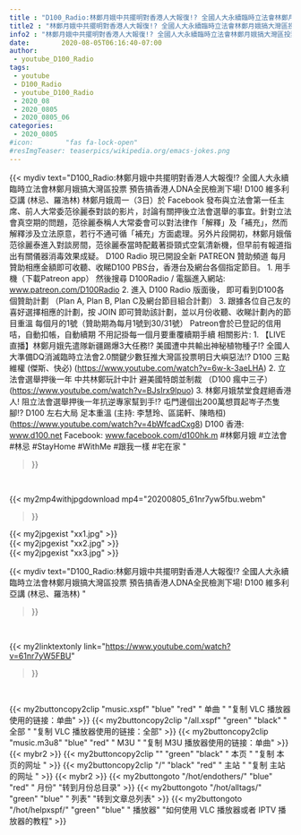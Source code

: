 ```yaml
---
title : "D100_Radio:林鄭月娥中共擺明對香港人大報復!? 全國人大永續臨時立法會林鄭月娥搞大灣區投票 預告搞香港人DNA全民檢測下場!  D100 維多利亞講 (林忌、羅浩林) "
title2 : "林鄭月娥中共擺明對香港人大報復!? 全國人大永續臨時立法會林鄭月娥搞大灣區投票 預告搞香港人DNA全民檢測下場!  D100 維多利亞講 (林忌、羅浩林) "
info2 : "林鄭月娥中共擺明對香港人大報復!? 全國人大永續臨時立法會林鄭月娥搞大灣區投票 預告搞香港人DNA全民檢測下場!  D100 維多利亞講 (林忌、羅浩林)    林鄭月娥周一（3日）於 Facebook 發布與立法會第一任主席、前人大常委范徐麗泰對談的影片，討論有關押後立法會選舉的事宜。針對立法會真空期的問題，范徐麗泰稱人大常委會可以對法律作「解釋」及「補充」，然而解釋涉及立法原意，若行不通可循「補充」方面處理。另外片段開初，林鄭月娥偕范徐麗泰進入對談房間，范徐麗泰當時配戴著掛頸式空氣清新機，但早前有報道指出有關儀器消毒效果成疑。    D100 Radio 現已開設全新 PATREON 贊助頻道  每月贊助相應金額即可收聽、收睇D100 PBS台，香港台及網台各個指定節目。    1. 用手機（下載Patreon app）  然後搜尋 D100Radio  / 電腦進入網站: www.patreon.com/D100Radio  2. 進入 D100 Radio 版面後，      即可看到D100各個贊助計劃 （Plan A, Plan B, Plan C及網台節目組合計劃）  3. 跟據各位自己友的喜好選擇相應的計劃，按 JOIN 即可贊助該計劃，並以月份收聽、收睇計劃內的節目重溫    每個月的1號（贊助期為每月1號到30/31號）  Patreon會於已登記的信用咭，自動扣帳，自動續期  不用記掛每一個月要重覆續期手續  相關影片: 1. 【LIVE 直播】林鄭月娥先遣隊新疆踢爆3大任務!? 美國遭中共輸出神秘植物種子!? 全國人大準備DQ消滅臨時立法會2.0關鍵少數狂推大灣區投票明日大嶼惡法!?  D100 三點維權 (傑斯、快必) (https://www.youtube.com/watch?v=6w-k-3aeLHA) 2. 立法會選舉押後一年 中共林鄭玩計中計 避美國特朗並制裁 （D100 瘋中三子） (https://www.youtube.com/watch?v=BJsIrx9lpuo) 3. 林鄭月娥禁堂食趕絕香港人! 阻立法會選舉押後一年抗逆專家幫到手!? 屯門邊個出200萬想買起岑子杰隻腳!?  D100 左右大局 足本重溫 (主持: 李慧玲、區諾軒、陳皓桓) (https://www.youtube.com/watch?v=4bWfcadCxg8)  D100 香港: www.d100.net  Facebook: www.facebook.com/d100hk.m  #林鄭月娥 #立法會 #林忌 #StayHome #WithMe #跟我一樣 #宅在家 "
date:        2020-08-05T06:16:40-07:00
author:
 - youtube_D100_Radio
tags:
 - youtube
 - D100_Radio
 - youtube_D100_Radio
 - 2020_08
 - 2020_0805
 - 2020_0805_06
categories:
 - 2020_0805
#icon:        "fas fa-lock-open"
#resImgTeaser: teaserpics/wikipedia.org/emacs-jokes.png
---
```


{{< mydiv text="D100_Radio:林鄭月娥中共擺明對香港人大報復!? 全國人大永續臨時立法會林鄭月娥搞大灣區投票 預告搞香港人DNA全民檢測下場!  D100 維多利亞講 (林忌、羅浩林)    林鄭月娥周一（3日）於 Facebook 發布與立法會第一任主席、前人大常委范徐麗泰對談的影片，討論有關押後立法會選舉的事宜。針對立法會真空期的問題，范徐麗泰稱人大常委會可以對法律作「解釋」及「補充」，然而解釋涉及立法原意，若行不通可循「補充」方面處理。另外片段開初，林鄭月娥偕范徐麗泰進入對談房間，范徐麗泰當時配戴著掛頸式空氣清新機，但早前有報道指出有關儀器消毒效果成疑。    D100 Radio 現已開設全新 PATREON 贊助頻道  每月贊助相應金額即可收聽、收睇D100 PBS台，香港台及網台各個指定節目。    1. 用手機（下載Patreon app）  然後搜尋 D100Radio  / 電腦進入網站: www.patreon.com/D100Radio  2. 進入 D100 Radio 版面後，      即可看到D100各個贊助計劃 （Plan A, Plan B, Plan C及網台節目組合計劃）  3. 跟據各位自己友的喜好選擇相應的計劃，按 JOIN 即可贊助該計劃，並以月份收聽、收睇計劃內的節目重溫    每個月的1號（贊助期為每月1號到30/31號）  Patreon會於已登記的信用咭，自動扣帳，自動續期  不用記掛每一個月要重覆續期手續  相關影片: 1. 【LIVE 直播】林鄭月娥先遣隊新疆踢爆3大任務!? 美國遭中共輸出神秘植物種子!? 全國人大準備DQ消滅臨時立法會2.0關鍵少數狂推大灣區投票明日大嶼惡法!?  D100 三點維權 (傑斯、快必) (https://www.youtube.com/watch?v=6w-k-3aeLHA) 2. 立法會選舉押後一年 中共林鄭玩計中計 避美國特朗並制裁 （D100 瘋中三子） (https://www.youtube.com/watch?v=BJsIrx9lpuo) 3. 林鄭月娥禁堂食趕絕香港人! 阻立法會選舉押後一年抗逆專家幫到手!? 屯門邊個出200萬想買起岑子杰隻腳!?  D100 左右大局 足本重溫 (主持: 李慧玲、區諾軒、陳皓桓) (https://www.youtube.com/watch?v=4bWfcadCxg8)  D100 香港: www.d100.net  Facebook: www.facebook.com/d100hk.m  #林鄭月娥 #立法會 #林忌 #StayHome #WithMe #跟我一樣 #宅在家 "
>}}
<br>


{{< my2mp4withjpgdownload mp4="20200805_61nr7yw5fbu.webm"
>}}

{{< my2jpgexist "xx1.jpg" >}}<br>
{{< my2jpgexist "xx2.jpg" >}}<br>
{{< my2jpgexist "xx3.jpg" >}}<br>



{{< mydiv text="D100_Radio:林鄭月娥中共擺明對香港人大報復!? 全國人大永續臨時立法會林鄭月娥搞大灣區投票 預告搞香港人DNA全民檢測下場!  D100 維多利亞講 (林忌、羅浩林) "
>}}
<br>

{{< my2linktextonly link="https://www.youtube.com/watch?v=61nr7yW5FBU"
>}}


<br>

{{< my2buttoncopy2clip "music.xspf"        "blue"   "red"    " 单曲 "  "复制 VLC 播放器使用的链接：单曲" >}} {{< my2buttoncopy2clip "/all.xspf"         "green"  "black"  " 全部 "  "复制 VLC 播放器使用的链接：全部" >}} {{< my2buttoncopy2clip "music.m3u8"        "blue"   "red"    " M3U  "    "复制 M3U 播放器使用的链接：单曲" >}} {{< mybr2 >}} {{< my2buttoncopy2clip ""                  "green"  "black"  " 本页 "    "复制 本页的网址 " >}} {{< my2buttoncopy2clip "/"                 "black"  "red"    " 主站 "    "复制 主站的网址 " >}} {{< mybr2 >}} {{< my2buttongoto      "/hot/endothers/"   "blue"   "red"    " 月份"   "转到月份总目录" >}} {{< my2buttongoto      "/hot/alltags/"     "green"  "blue"   " 列表"   "转到文章总列表" >}} {{< my2buttongoto      "/hot/helpxspf/"    "green"  "blue"   " 播放器" "如何使用 VLC 播放器或者 IPTV 播放器的教程" >}} 
